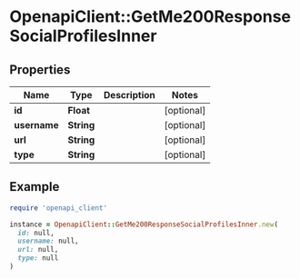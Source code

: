# OpenapiClient::GetMe200ResponseSocialProfilesInner

## Properties

| Name | Type | Description | Notes |
| ---- | ---- | ----------- | ----- |
| **id** | **Float** |  | [optional] |
| **username** | **String** |  | [optional] |
| **url** | **String** |  | [optional] |
| **type** | **String** |  | [optional] |

## Example

```ruby
require 'openapi_client'

instance = OpenapiClient::GetMe200ResponseSocialProfilesInner.new(
  id: null,
  username: null,
  url: null,
  type: null
)
```

